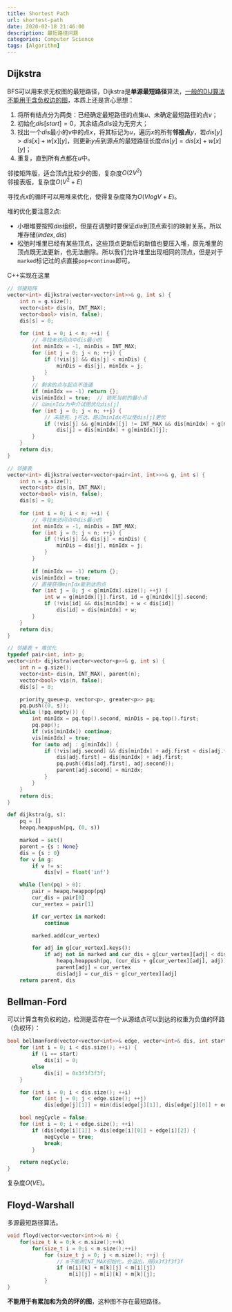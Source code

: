 ```yaml
---
title: Shortest Path
url: shortest-path
date: 2020-02-18 21:46:00
description: 最短路径问题
categories: Computer Science
tags: [Algorithm]
---
```


## Dijkstra
BFS可以用来求无权图的最短路径，Dijkstra是**单源最短路径**算法，[一般的DIJ算法不能用于含负权边的图](https://www.zhihu.com/question/21620069)，本质上还是贪心思想：

 1. 将所有结点分为两类：已经确定最短路径的点集$u$、未确定最短路径的点$v$；
 2. 初始化$dis[start]=0$，其余结点$dis$设为无穷大；
 3. 找出一个$dis$最小的$v$中的点$x$，将其标记为$u$，遍历$x$的所有**邻接点**$y$，若$dis[y]>dis[x]+w[x][y]$，则更新$y$点到源点的最短路径长度$dis[y]=dis[x]+w[x][y]$；
 4. 重复，直到所有点都在$u$中。

邻接矩阵版，适合顶点比较少的图，复杂度$O(2V^2)$  
邻接表版，复杂度$O(V^2+E)$

寻找点$x$的循环可以用堆来优化，使得复杂度降为$O(VlogV+E)$。

堆的优化要注意2点:

 - 小根堆要按照$dis$组织，但是在调整时要保证$dis$到顶点索引的映射关系，所以堆存储$(index,dis)$
 - 松弛时堆里已经有某些顶点，这些顶点更新后的新值也要压入堆，原先堆里的顶点既无法更新，也无法删除。所以我们允许堆里出现相同的顶点，但是对于`marked`标记过的点直接`pop+continue`即可。

C++实现在这里

```cpp
// 邻接矩阵
vector<int> dijkstra(vector<vector<int>>& g, int s) {
    int n = g.size();
    vector<int> dis(n, INT_MAX);
    vector<bool> vis(n, false);
    dis[s] = 0;
    
    for (int i = 0; i < n; ++i) {
        // 寻找未访问点中dis最小的
        int minIdx = -1, minDis = INT_MAX;
        for (int j = 0; j < n; ++j) {
            if (!vis[j] && dis[j] < minDis) {
                minDis = dis[j], minIdx = j;
            }
        }
        // 剩余的点与起点不连通
        if (minIdx == -1) return {};
        vis[minIdx] = true;  // 锁死当前的最小点
        // 以minIdx为中介试图优化dis[j]
        for (int j = 0; j < n; ++j) {
            // 未锁死、j可达、路过minIdx可以使dis[j]更优
            if (!vis[j] && g[minIdx][j] != INT_MAX && dis[minIdx] + g[minIdx][j] < dis[j])
                dis[j] = dis[minIdx] + g[minIdx][j];
        }
    }
    return dis;
}

// 邻接表
vector<int> dijkstra(vector<vector<pair<int, int>>>& g, int s) {
    int n = g.size();
    vector<int> dis(n, INT_MAX);
    vector<bool> vis(n, false);
    dis[s] = 0;
    
    for (int i = 0; i < n; ++i) {
        // 寻找未访问点中dis最小的
        int minIdx = -1, minDis = INT_MAX;
        for (int j = 0; j < n; ++j) {
            if (!vis[j] && dis[j] < minDis) {
                minDis = dis[j], minIdx = j;
            }
        }
        
        if (minIdx == -1) return {};
        vis[minIdx] = true;
        // 直接获得minIdx能到达的点
        for (int j = 0; j < g[minIdx].size(); ++j) {
            int w = g[minIdx][j].first, id = g[minIdx][j].second;
            if (!vis[id] && dis[minIdx] + w < dis[id])
                dis[id] = dis[minIdx] + w;
        }
    }
    return dis;
}

// 邻接表 + 堆优化
typedef pair<int, int> p;
vector<int> dijkstra(vector<vector<p>>& g, int s) {
    int n = g.size();
    vector<int> dis(n, INT_MAX), parent(n);
    vector<bool> vis(n, false);
    dis[s] = 0;

    priority_queue<p, vector<p>, greater<p>> pq;
    pq.push({0, s});
    while (!pq.empty()) {
        int minIdx = pq.top().second, minDis = pq.top().first;
        pq.pop();
        if (vis[minIdx]) continue;
        vis[minIdx] = true;
        for (auto adj : g[minIdx]) {
            if (!vis[adj.second] && dis[minIdx] + adj.first < dis[adj.first]) {
                dis[adj.first] = dis[minIdx] + adj.first;
                pq.push({dis[adj.first], adj.second});
                parent[adj.second] = minIdx;
            }
        }
    }
    return dis;
}
```


```python
def dijkstra(g, s):
    pq = []
    heapq.heappush(pq, (0, s))

    marked = set()
    parent = {s : None}
    dis = {s : 0}
    for v in g:
        if v != s:
            dis[v] = float('inf')

    while (len(pq) > 0):
        pair = heapq.heappop(pq)
        cur_dis = pair[0]
        cur_vertex = pair[1]

		if cur_vertex in marked:
			continue

        marked.add(cur_vertex)

        for adj in g[cur_vertex].keys():
            if adj not in marked and cur_dis + g[cur_vertex][adj] < dis[adj]:
                heapq.heappush(pq, (cur_dis + g[cur_vertex][adj], adj))
                parent[adj] = cur_vertex
                dis[adj] = cur_dis + g[cur_vertex][adj]
    return parent, dis
```

## Bellman-Ford
可以计算含有负权的边，检测是否存在一个从源结点可以到达的权重为负值的环路（负权环）：

```cpp
bool bellmanFord(vector<vector<int>>& edge, vector<int>& dis, int start) {
	for (int i = 0; i < dis.size(); ++i) {
		if (i == start)
			dis[i] = 0;
		else
			dis[i] = 0x3f3f3f3f;
	}

	for (int i = 0; i < dis.size(); ++i)
		for (int j = 0; j < edge.size(); ++j)
			dis[edge[j][1]] = min(dis[edge[j][1]], dis[edge[j][0]] + edge[j][2]);

	bool negCycle = false;
	for (int i = 0; i < edge.size(); ++i)
		if (dis[edge[i][1]] > dis[edge[i][0]] + edge[i][2]) {
			negCycle = true;
			break;
		}

	return negCycle;
}
```
复杂度$O(VE)$。

## Floyd-Warshall
多源最短路径算法。
```cpp
void floyd(vector<vector<int>>& m) {
	for(size_t k = 0;k < m.size();++k)
		for(size_t i = 0;i < m.size();++i)
			for (size_t j = 0; j < m.size(); ++j) {
				// m不能用INT_MAX初始化，会溢出，用0x3f3f3f3f
				if (m[i][k] + m[k][j] < m[i][j])
					m[i][j] = m[i][k] + m[k][j];
			}
}
```
**不能用于有累加和为负的环的图**，这种图不存在最短路径。

